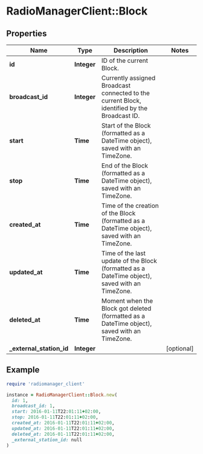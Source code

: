 # RadioManagerClient::Block

## Properties

| Name | Type | Description | Notes |
| ---- | ---- | ----------- | ----- |
| **id** | **Integer** | ID of the current Block. |  |
| **broadcast_id** | **Integer** | Currently assigned Broadcast connected to the current Block, identified by the Broadcast ID. |  |
| **start** | **Time** | Start of the Block (formatted as a DateTime object), saved with an TimeZone. |  |
| **stop** | **Time** | End of the Block (formatted as a DateTime object), saved with an TimeZone. |  |
| **created_at** | **Time** | Time of the creation of the Block (formatted as a DateTime object), saved with an TimeZone. |  |
| **updated_at** | **Time** | Time of the last update of the Block (formatted as a DateTime object), saved with an TimeZone. |  |
| **deleted_at** | **Time** | Moment when the Block got deleted (formatted as a DateTime object), saved with an TimeZone. |  |
| **_external_station_id** | **Integer** |  | [optional] |

## Example

```ruby
require 'radiomanager_client'

instance = RadioManagerClient::Block.new(
  id: 1,
  broadcast_id: 1,
  start: 2016-01-11T22:01:11+02:00,
  stop: 2016-01-11T22:01:11+02:00,
  created_at: 2016-01-11T22:01:11+02:00,
  updated_at: 2016-01-11T22:01:11+02:00,
  deleted_at: 2016-01-11T22:01:11+02:00,
  _external_station_id: null
)
```

